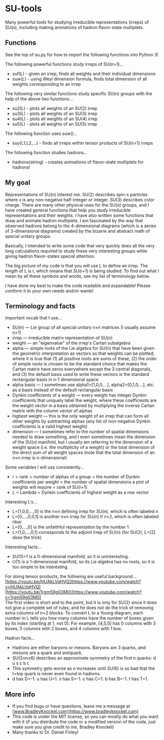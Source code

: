# SU-tools
Many powerful tools for studying irreducible representations (irreps) of SU(n), including making animations of hadron flavor-state multiplets.



## Functions

See the top of su.py for how to import the following functions into Python 3!

The following powerful functions study irreps of SU(n>1)...
 * suf(L)  - given an irrep, finds all weights and their individual dimensions
 * suw(L)  - using Weyl dimension formula, finds total dimension of all weights corresponding to an irrep

The following very similar functions study specific SU(n) groups with the help of the above two functions...
 * su2(L)  - plots all weights of an SU(2) irrep
 * su3(L)  - plots all weights of an SU(3) irrep
 * su4(L)  - plots all weights of an SU(4) irrep
 * su5(L)  - plots all weights of an SU(5) irrep

The following function uses suw()...
 * suy(L1,L2,...)  - finds all irreps within tensor products of SU(n>1) irreps

The following function studies hadrons...
 * hadrons(string)  - creates animations of flavor-state multiplets for hadrons!




## My goal

Representations of SU(n) interest me. SU(2) describes spin-x particles where x is any non-negative half-integer or integer. SU(3) describes color charge. There are many other physical uses for the SU(n) groups, and I have created general functions that help you study irreducible representations and their weights. I have also written some functions that draw and animate hadron multiplets. I am fascinated by the way that observed hadrons belong to the 4-dimensional diagrams (which is a series of 3-dimensional diagrams) created by the bizarre and abstract math of special unitary groups.

Basically, I intended to write some code that very quickly does all the very long calculations required to study these very interesting groups while giving hadron flavor-states special attention.

The big picture of my code is that you will use L to define an irrep. The length of L is r, which means that SU(r+1) is being studied. To find out what I mean by all these symbols and words, see my list of terminology below.

I have done my best to make the code readable and expandable! Please conform it to your own needs and/or wants!



## Terminology and facts

Important vocab that I use...
 * SU(n) — Lie group of all special unitary n×n matrices (I usually assume n>1)
 * irrep — irreducible matrix representation of SU(n)
 * weight — an "eigenvalue" of the irrep's Cartan subalgebra
 * alpha — simple roots of the Lie algebra for SU(n) that have been given the geometric interpretation as vectors so that weights can be plotted, where it is true that (1) all positive roots are sums of these, (2) the order of simple roots is chosen to be the standard choice that makes the Cartan matrix have zeros everywhere except the 3 central diagonals, and (3) the default basis used to write these vectors is the standard rectangular basis in n-1 dimensional space
 * alpha basis — I sometimes use alpha1=\[1,0,0,...\], alpha2=\[0,1,0,...\], etc. as a basis instead of the default rectangular basis
 * Dynkin coefficients of a weight — every weight has integer Dynkin coefficients that uniquely label the weight, where these coefficients are the weight vector in a basis obtained by multiplying the inverse Cartan matrix with the column vector of alphas
 * highest weight — this is the only weight of an irrep that can form all other weights by subtracting alphas (any list of non-negative Dynkin coefficients is a valid highest weight)
 * dimension — I sometimes refer to the number of spatial dimensions needed to draw something, and I even sometimes mean the dimension of the SU(n) manifold, but I usually am referring to the dimension of a weight space (i.e. the multiplicity of a weight) or the total dimension of the direct sum of all weight spaces (note that the total dimension of an n×n irrep is n-dimensional)

Some variables I will use consistently...
 * r = rank = number of alphas of a group = the number of Dynkin coefficients per weight = the number of spatial dimensions a plot of weights will require = rank of SU(r+1)
 * L = Lambda = Dynkin coefficients of highest weight as a row vector

Interesting L's...
 * L=\[1,0,0,...,0\] is the n×n defining irrep for SU(n), which is often labeled n
 * L=\[0,...,0,0,1\] is another n×n irrep for SU(n) if n>2, which is often labeled nbar
 * L=\[0,...,0\] is the unfaithful representation by the number 1
 * L=\[1,0,...,0,1\] corresponds to the adjoint irrep of SU(n) (for SU(2), L=\[2\] does the trick)

Interesting facts...
 * SU(1)=1 is a 0-dimensional manifold, so it is uninteresting.
 * U(1) is a 1-dimensional manifold, so its Lie algebra has no roots, so it is too simple to be interesting.

For doing tensor products, the following are useful background...  
  [https://youtu.be/hIUAkLVqHVQ](https://www.youtube.com/watch?v=hIUAkLVqHVQ)  
  [https://youtu.be/1rgm59g03M0](https://www.youtube.com/watch?v=1rgm59g03M0)  
The first video is short and to the point, but it is only for SU(2) since it does not give a complete set of rules, and he does not do the trick of removing extra columns of n=2 blocks.
To convert L to a Young diagram, each number in L tells you how many columns have the number of boxes given by its index (starting at 1, not 0).
For example, \[4,5,0\] has 0 columns with 3 boxes, 5 columns with 2 boxes, and 4 columns with 1 box.

Hadron facts...
 * Hadrons are either baryons or mesons. Baryons are 3 quarks, and mesons are a quark and antiquark.
 * SU(2≤n≤6) describes an approximate symmetry of the first n quarks: d u s c b t.
 * This symmetry gets worse as n increases until SU(6) is so bad that the t=top quark is never even found in hadrons.
 * d has D=-1. u has U=1. s has S=-1. c has C=1. b has B=-1. t has T=1.



## More info

 * If you find bugs or have questions, leave me a message at [www.BradleyKnockel.com](https://www.bradleyknockel.com)
 * This code is under the MIT license, so you can mostly do what you want with it (if you distribute the code or a modified version of the code, just make sure you give credit to me, Bradley Knockel)
 * Many thanks to Dr. Daniel Finley!

